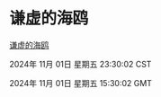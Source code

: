 # 谦虚的海鸥
[谦虚的海鸥](http://219.139.197.74:56308/qxdho/course/base/hotlink/index.php)

2024年 11月 01日 星期五 23:30:02 CST

2024年 11月 01日 星期五 15:30:02 GMT
